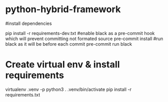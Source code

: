 # python-hybrid-framework

#install dependencies

pip install -r requirements-dev.txt
#enable black as a pre-commit hook which will prevent committing not formated source
pre-commit install
#run black as it will be before each commit
pre-commit run black

# Create virtual env & install requirements

virtualenv .venv -p python3
. .venv/bin/activate
pip install -r requirements.txt
